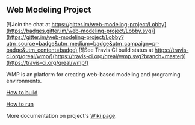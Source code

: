 ## Web Modeling Project

[![Join the chat at https://gitter.im/web-modeling-project/Lobby](https://badges.gitter.im/web-modeling-project/Lobby.svg)](https://gitter.im/web-modeling-project/Lobby?utm_source=badge&utm_medium=badge&utm_campaign=pr-badge&utm_content=badge)
[![See Travis CI build status at https://travis-ci.org/qreal/wmp/](https://travis-ci.org/qreal/wmp.svg?branch=master)](https://travis-ci.org/qreal/wmp/)

WMP is an platform for creating web-based modeling and programing environments.

[How to build](https://github.com/qreal/wmp/wiki/How-to-build)

[How to run](https://github.com/qreal/wmp/wiki/How-to-run)

More documentation on project's [Wiki page](https://github.com/qreal/wmp/wiki).
